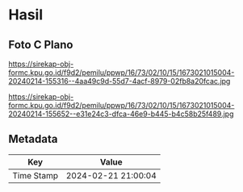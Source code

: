 # Hasil

## Foto C Plano

https://sirekap-obj-formc.kpu.go.id/f9d2/pemilu/ppwp/16/73/02/10/15/1673021015004-20240214-155316--4aa49c9d-55d7-4acf-8979-02fb8a20fcac.jpg

https://sirekap-obj-formc.kpu.go.id/f9d2/pemilu/ppwp/16/73/02/10/15/1673021015004-20240214-155652--e31e24c3-dfca-46e9-b445-b4c58b25f489.jpg


## Metadata

| Key        | Value               |
| ---------- | ------------------- |
| Time Stamp | 2024-02-21 21:00:04 |



